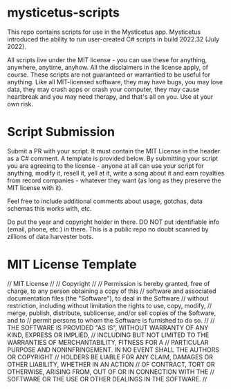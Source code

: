 # mysticetus-scripts

This repo contains scripts for use in the Mysticetus app. Mysticetus introduced the ability to run user-created C# scripts in build 2022.32 (July 2022).

All scripts live under the MIT license - you can use these for anything, anywhere, anytime, anyhow. All the disclaimers in the license apply, of course. These scripts are not guaranteed or warrantied to be useful for anything. Like all MIT-licensed software, they may have bugs, you may lose data, they may crash apps or crash your computer, they may cause heartbreak and you may need therapy, and that's all on you. Use at your own risk.

# Script Submission

Submit a PR with your script. It must contain the MIT License in the header as a C# comment. A template is provided below. By submitting your script you are agreeing to the license - anyone at all can use your script for anything, modify it, resell it, yell at it, write a song about it and earn royalties from record companies - whatever they want (as long as they preserve the MIT license with it).

Feel free to include additional comments about usage, gotchas, data schemas this works with, etc.

Do put the year and copyright holder in there. DO NOT put identifiable info (email, phone, etc.) in there. This is a public repo no doubt scanned by zillions of data harvester bots.

# MIT License Template
// MIT License
//
// Copyright <YEAR> <COPYRIGHT HOLDER>
//
// Permission is hereby granted, free of charge, to any person obtaining a copy of this
// software and associated documentation files (the "Software"), to deal in the Software
// without restriction, including without limitation the rights to use, copy, modify,
// merge, publish, distribute, sublicense, and/or sell copies of the Software, and to
// permit persons to whom the Software is furnished to do so.
// 
// THE SOFTWARE IS PROVIDED "AS IS", WITHOUT WARRANTY OF ANY KIND, EXPRESS OR IMPLIED,
// INCLUDING BUT NOT LIMITED TO THE WARRANTIES OF MERCHANTABILITY, FITNESS FOR A
// PARTICULAR PURPOSE AND NONINFRINGEMENT. IN NO EVENT SHALL THE AUTHORS OR COPYRIGHT
// HOLDERS BE LIABLE FOR ANY CLAIM, DAMAGES OR OTHER LIABILITY, WHETHER IN AN ACTION
// OF CONTRACT, TORT OR OTHERWISE, ARISING FROM, OUT OF OR IN CONNECTION WITH THE
// SOFTWARE OR THE USE OR OTHER DEALINGS IN THE SOFTWARE.
//
